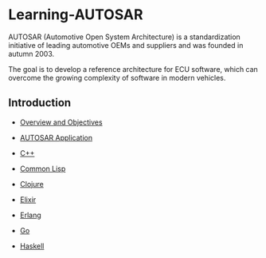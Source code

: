 # Learning-AUTOSAR
AUTOSAR (Automotive Open System Architecture) is a standardization initiative of leading automotive OEMs and suppliers and was founded in autumn 2003. 

The goal is to develop a reference architecture for ECU software, which can overcome the growing complexity of software in modern vehicles.

## Introduction

<!-- MarkdownTOC depth=4 -->

- [Overview and Objectives](#overview)
  
- [AUTOSAR Application](#application)
   
- [C++](#cpp)
    
- [Common Lisp](#common-lisp)
    
- [Clojure](#clojure)
    
- [Elixir](#elixir)
    
- [Erlang](#erlang)
    
- [Go](#go)
   
- [Haskell](#haskell)
   

<!-- /MarkdownTOC -->
